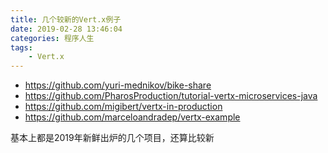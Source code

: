 ```yaml
---
title: 几个较新的Vert.x例子
date: 2019-02-28 13:46:04
categories: 程序人生
tags:
    - Vert.x
---
```

* https://github.com/yuri-mednikov/bike-share
* https://github.com/PharosProduction/tutorial-vertx-microservices-java
* https://github.com/migibert/vertx-in-production
* https://github.com/marceloandradep/vertx-example

基本上都是2019年新鲜出炉的几个项目，还算比较新
